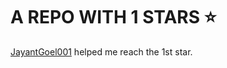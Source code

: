 # A REPO WITH 1 STARS ⭐️

[JayantGoel001](https://github.com/JayantGoel001) helped me reach the 1st star.